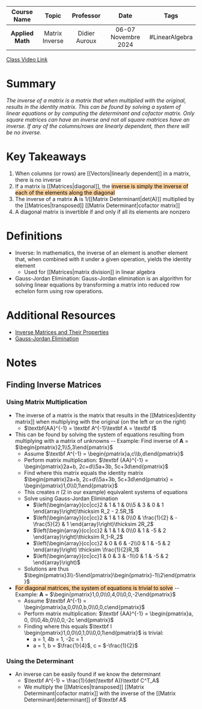 |   Course Name    |     Topic      |   Professor   |        Date         |      Tags      |
| :--------------: | :------------: | :-----------: | :-----------------: | :------------: |
| **Applied Math** | Matrix Inverse | Didier Auroux | 06-07 Novembre 2024 | #LinearAlgebra |

[Class Video Link](https://dstisas-my.sharepoint.com/personal/johnny_najjar_dsti_institute/_layouts/15/stream.aspx?id=%2Fpersonal%2Fjohnny%5Fnajjar%5Fdsti%5Finstitute%2FDocuments%2FRecordings%281%29%2FA24%20%2D%20Common%20Link%20%2D%20DS%2DDE%2DDA%2D20241106%5F095339%2DMeeting%20Recording%2Emp4&ga=1&referrer=StreamWebApp%2EWeb&referrerScenario=AddressBarCopied%2Eview%2E7c94bf05%2Dd87a%2D41d0%2Da118%2D9f7b5e46e3c8)

# Summary
*The inverse of a matrix is a matrix that when multiplied with the original, results in the identity matrix. This can be found by solving a system of linear equations or by computing the determinant and cofactor matrix. Only square matrices can have an inverse and not all square matrices have an inverse. If any of the columns/rows are linearly dependent, then there will be no inverse.*

# Key Takeaways
1. When columns (or rows) are [[Vectors|linearly dependent]] in a matrix, there is no inverse
2. If a matrix is [[Matrices|diagonal]], the <mark style="background: #FFB86CA6;">inverse is simply the inverse of each of the elements along the diagonal</mark>
3. The inverse of a matrix **A** is 1/[[Matrix Determinant|det(A)]] multiplied by the [[Matrices|transposed]] [[Matrix Determinant|cofactor matrix]] 
4. A diagonal matrix is invertible if and only if all its elements are nonzero

# Definitions
- Inverse: In mathematics, the inverse of an element is another element that, when combined with it under a given operation, yields the identity element
	- Used for [[Matrices|matrix division]] in linear algebra
- Gauss-Jordan Elimination: Gauss-Jordan elimination is an algorithm for solving linear equations by transforming a matrix into reduced row echelon form using row operations.

# Additional Resources
- [Inverse Matrices and Their Properties](https://www.youtube.com/watch?v=kWorj5BBy9k&list=PLybg94GvOJ9En46TNCXL2n6SiqRc_iMB8&index=8)
- [Gauss-Jordan Elimination](https://online.stat.psu.edu/statprogram/reviews/matrix-algebra/gauss-jordan-elimination)

# Notes
## Finding Inverse Matrices
### Using Matrix Multiplication
- The inverse of a matrix is the matrix that results in the [[Matrices|identity matrix]] when multiplying with the original (on the left or on the right)
	- $\textbf{AA}^{-1} = \textbf A^{-1}\textbf A = \textbf I$
- This can be found by solving the system of equations resulting from multiplying with a matrix of unknowns -- Example: Find inverse of **A** = $\begin{pmatrix}2,1\\5,3\end{pmatrix}$
	- Assume $\textbf A^{-1} = \begin{pmatrix}a,c\\b,d\end{pmatrix}$
	- Perform matrix multiplication: $\textbf {AA}^{-1} = \begin{pmatrix}2a+b, 2c+d\\5a+3b, 5c+3d\end{pmatrix}$
	- Find where this matrix equals the identity matrix $\begin{pmatrix}2a+b, 2c+d\\5a+3b, 5c+3d\end{pmatrix} = \begin{pmatrix}1,0\\0,1\end{pmatrix}$
	- This creates $n$ (2 in our example) equivalent systems of equations
	- Solve using Gauss-Jordan Elimination
		- $\left(\begin{array}{cc|cc}2 & 1 & 1 & 0\\5 & 3 & 0 & 1 \end{array}\right)\thicksim R_2 - 2.5R_1$
		- $\left(\begin{array}{cc|cc}2 & 1 & 1 & 0\\0 & \frac{1}{2} & -\frac{5}{2} & 1 \end{array}\right)\thicksim 2R_2$
		- $\left(\begin{array}{cc|cc}2 & 1 & 1 & 0\\0 & 1 & -5 & 2 \end{array}\right)\thicksim R_1-R_2$
		- $\left(\begin{array}{cc|cc}2 & 0 & 6 & -2\\0 & 1 & -5 & 2 \end{array}\right) \thicksim \frac{1}{2}R_1$
		- $\left(\begin{array}{cc|cc}1 & 0 & 3 & -1\\0 & 1 & -5 & 2 \end{array}\right)$
	- Solutions are thus $\begin{pmatrix}3\\-5\end{pmatrix}\begin{pmatrix}-1\\2\end{pmatrix}$
- <mark style="background: #FFB86CA6;">For diagonal matrices, the system of equations is trivial to solve</mark> -- Example: **A** = $\begin{pmatrix}1,0,0\\0,4,0\\0,0,-2\end{pmatrix}$
	- Assume $\textbf A^{-1} = \begin{pmatrix}a,0,0\\0,b,0\\0,0,c\end{pmatrix}$
	- Perform matrix multiplication: $\textbf {AA}^{-1} = \begin{pmatrix}a, 0, 0\\0,4b,0\\0,0,-2c \end{pmatrix}$
	- Finding where this equals $\textbf I \begin{pmatrix}1,0,0\\0,1,0\\0,0,1\end{pmatrix}$ is trivial:
		- a = 1, 4b = 1, -2c = 1
		- a = 1, b = $\frac{1}{4}$, c = $-\frac{1}{2}$
### Using the Determinant
- An inverse can be easily found if we know the determinant
	- $\textbf A^{-1} = \frac{1}{det(\textbf A)}\textbf C^T_A$
	- We multiply the [[Matrices|transposed]] [[Matrix Determinant|cofactor matrix]] with the inverse of the [[Matrix Determinant|determinant]] of $\textbf A$